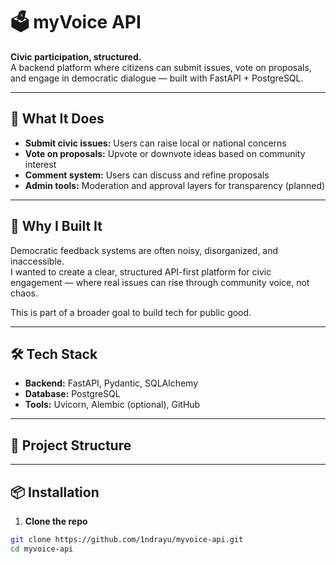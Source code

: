 # 🗳️ myVoice API

**Civic participation, structured.**  
A backend platform where citizens can submit issues, vote on proposals, and engage in democratic dialogue — built with FastAPI + PostgreSQL.

---

## 🚀 What It Does

- **Submit civic issues:** Users can raise local or national concerns
- **Vote on proposals:** Upvote or downvote ideas based on community interest
- **Comment system:** Users can discuss and refine proposals
- **Admin tools:** Moderation and approval layers for transparency (planned)

---

## 🎯 Why I Built It

Democratic feedback systems are often noisy, disorganized, and inaccessible.  
I wanted to create a clear, structured API-first platform for civic engagement — where real issues can rise through community voice, not chaos.

This is part of a broader goal to build tech for public good.

---

## 🛠️ Tech Stack

- **Backend:** FastAPI, Pydantic, SQLAlchemy
- **Database:** PostgreSQL
- **Tools:** Uvicorn, Alembic (optional), GitHub

---

## 🧪 Project Structure


---

## 📦 Installation

1. **Clone the repo**  
```bash
git clone https://github.com/1ndrayu/myvoice-api.git
cd myvoice-api
